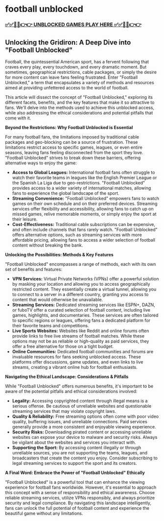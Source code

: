 # football unblocked

### [✅✅🔴🔴👉👉 UNBLOCKED GAMES PLAY HERE ✅✅🔴🔴👉👉](https://topstoryindia.com)

## Unlocking the Gridiron: A Deep Dive into "Football Unblocked"

Football, the quintessential American sport, has a fervent following that craves every play, every touchdown, and every dramatic moment. But sometimes, geographical restrictions, cable packages, or simply the desire for more content can leave fans feeling frustrated. Enter "Football Unblocked," a term that encapsulates a variety of methods and resources aimed at providing unfettered access to the world of football. 

This article will dissect the concept of "Football Unblocked," exploring its different facets, benefits, and the key features that make it so attractive to fans. We'll delve into the methods used to achieve this unblocked access, while also addressing the ethical considerations and potential pitfalls that come with it.

**Beyond the Restrictions: Why Football Unblocked is Essential**

For many football fans, the limitations imposed by traditional cable packages and geo-blocking can be a source of frustration. These limitations restrict access to specific games, leagues, or even entire seasons, leaving fans feeling disconnected from the sport they love. "Football Unblocked" strives to break down these barriers, offering alternative ways to enjoy the game:

* **Access to Global Leagues:** International football fans often struggle to watch their favorite teams in leagues like the English Premier League or the Spanish La Liga due to geo-restrictions. "Football Unblocked" provides access to a wider variety of international matches, allowing fans to experience the global landscape of the sport.
* **Streaming Convenience:**  "Football Unblocked" empowers fans to watch games on their own schedule and on their preferred devices. Streaming services offer flexibility and accessibility, allowing fans to catch up on missed games, relive memorable moments, or simply enjoy the sport at their leisure.
* **Cost-Effectiveness:**  Traditional cable subscriptions can be expensive, and often include channels that fans rarely watch. "Football Unblocked" offers alternative options, such as streaming services with more affordable pricing, allowing fans to access a wider selection of football content without breaking the bank.

**Unlocking the Possibilities: Methods & Key Features**

"Football Unblocked" encompasses a range of methods, each with its own set of benefits and features:

* **VPN Services:** Virtual Private Networks (VPNs) offer a powerful solution by masking your location and allowing you to access geographically restricted content. They essentially create a virtual tunnel, allowing you to connect to a server in a different country, granting you access to content that would otherwise be unavailable.
* **Streaming Services:**  Dedicated streaming services like ESPN+, DAZN, or fuboTV offer a curated selection of football content, including live games, highlights, and documentaries. These services are often tailored to specific regions or leagues, offering fans a dedicated platform for their favorite teams and competitions.
* **Live Sports Websites:**  Websites like Reddit and online forums often provide links to free live streams of football matches. While these options may not be as reliable or high-quality as paid services, they offer a free alternative for those on a tight budget.
* **Online Communities:**  Dedicated football communities and forums are invaluable resources for fans seeking unblocked access. These platforms offer discussions, game updates, and even links to live streams, creating a vibrant online hub for football enthusiasts.

**Navigating the Ethical Landscape: Considerations & Pitfalls**

While "Football Unblocked" offers numerous benefits, it's important to be aware of the potential pitfalls and ethical considerations involved:

* **Legality:**  Accessing copyrighted content through illegal means is a serious offense. Be cautious of unreliable websites and questionable streaming services that may violate copyright laws.
* **Quality & Reliability:**  Free streaming options often come with poor video quality, buffering issues, and unreliable connections. Paid services generally provide a more consistent and enjoyable viewing experience.
* **Security Risks:**  Downloading pirated content or accessing unreliable websites can expose your device to malware and security risks. Always be vigilant about the websites and services you interact with.
* **Supporting the Sport:**  By accessing content illegally or through unreliable sources, you are not supporting the teams, leagues, and broadcasters that create the content you enjoy. Consider subscribing to legal streaming services to support the sport and its creators.

**A Final Word: Embrace the Power of "Football Unblocked" Ethically**

"Football Unblocked" is a powerful tool that can enhance the viewing experience for football fans worldwide. However, it's essential to approach this concept with a sense of responsibility and ethical awareness. Choose reliable streaming services, utilize VPNs responsibly, and always prioritize security and legal compliance. By navigating this landscape intelligently, fans can unlock the full potential of football content and experience the beautiful game without any limitations.